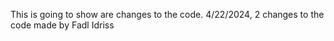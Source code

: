This is going to show are changes to the code. 
4/22/2024, 2 changes to the code made by Fadl Idriss
